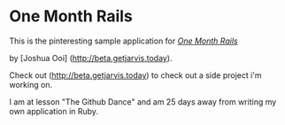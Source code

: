 # One Month Rails

This is the pinteresting sample application for
[*One Month Rails*](http://onemonthrails.com)

by [Joshua Ooi] (http://beta.getjarvis.today). 

Check out (http://beta.getjarvis.today) to check out a side project i'm working on. 

I am at lesson "The Github Dance" and am 25 days away from writing my own application in Ruby. 